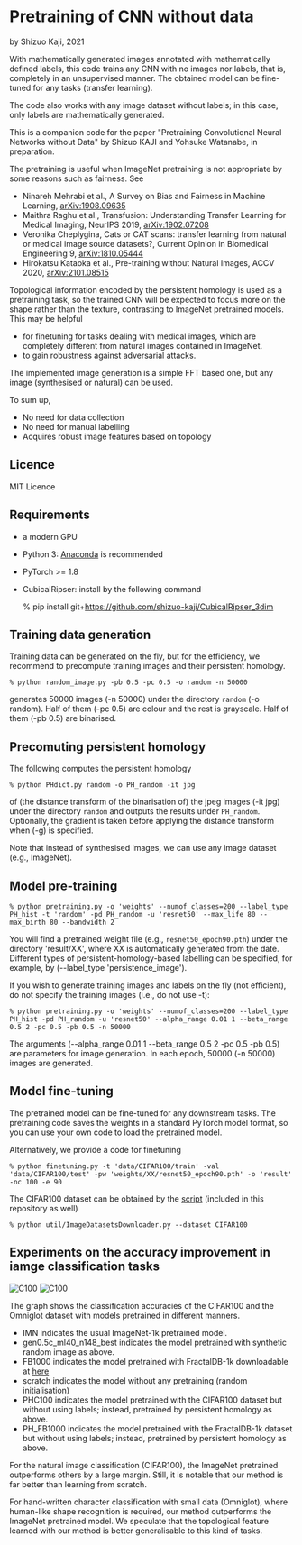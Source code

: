 # Pretraining of CNN without data
by Shizuo Kaji, 2021

With mathematically generated images annotated with mathematically defined labels,
this code trains any CNN with no images nor labels, that is, completely in an unsupervised manner.
The obtained model can be fine-tuned for any tasks (transfer learning).

The code also works with any image dataset without labels; in this case, only labels are mathematically generated.

This is a companion code for the paper "Pretraining Convolutional Neural Networks without Data" by Shizuo KAJI and
Yohsuke Watanabe, in preparation.


The pretraining is useful when ImageNet pretraining is not appropriate by some reasons such as fairness.
See
- Ninareh Mehrabi et al., A Survey on Bias and Fairness in Machine Learning, [arXiv:1908.09635](https://arxiv.org/abs/1908.09635)
- Maithra Raghu et al., Transfusion: Understanding Transfer Learning for Medical Imaging, NeurIPS 2019, [arXiv:1902.07208](https://arxiv.org/abs/1902.07208)
- Veronika Cheplygina, Cats or CAT scans: transfer learning from natural or medical image source datasets?, Current Opinion in Biomedical Engineering 9, [arXiv:1810.05444](https://arxiv.org/abs/1810.05444)
- Hirokatsu Kataoka et al., Pre-training without Natural Images, ACCV 2020, [arXiv:2101.08515](https://arxiv.org/abs/2101.08515)



Topological information encoded by the persistent homology is used as a pretraining task, 
so the trained CNN will be expected to focus more on the shape rather than the texture, contrasting to ImageNet pretrained models.
This may be helpful 
- for finetuning for tasks dealing with medical images, which are completely different from natural images contained in ImageNet.
- to gain robustness against adversarial attacks.

The implemented image generation is a simple FFT based one, but any image (synthesised or natural) can be used.

To sum up,
- No need for data collection
- No need for manual labelling
- Acquires robust image features based on topology


## Licence
MIT Licence

## Requirements
- a modern GPU
- Python 3: [Anaconda](https://anaconda.org) is recommended
- PyTorch >= 1.8
- CubicalRipser: install by the following command

    % pip install git+https://github.com/shizuo-kaji/CubicalRipser_3dim

## Training data generation
Training data can be generated on the fly, but for the efficiency,
we recommend to precompute training images and their persistent homology.

    % python random_image.py -pb 0.5 -pc 0.5 -o random -n 50000

generates 50000 images (-n 50000) under the directory `random` (-o random). 
Half of them (-pc 0.5) are colour and the rest is grayscale.
Half of them (-pb 0.5) are binarised.

## Precomuting persistent homology
The following computes the persistent homology

    % python PHdict.py random -o PH_random -it jpg

of (the distance transform of the binarisation of) the jpeg images (-it jpg) under the directory `random` and outputs the results under `PH_random`.
Optionally, the gradient is taken before applying the distance transform when (-g) is specified.

Note that instead of synthesised images, we can use any image dataset (e.g., ImageNet).

## Model pre-training

    % python pretraining.py -o 'weights' --numof_classes=200 --label_type PH_hist -t 'random' -pd PH_random -u 'resnet50' --max_life 80 --max_birth 80 --bandwidth 2

You will find a pretrained weight file (e.g., `resnet50_epoch90.pth`) under the directory 'result/XX', where XX is automatically generated from the date.
Different types of persistent-homology-based labelling can be specified, for example, by (--label_type 'persistence_image').

If you wish to generate training images and labels on the fly (not efficient), do not specify the training images (i.e., do not use -t):

    % python pretraining.py -o 'weights' --numof_classes=200 --label_type PH_hist -pd PH_random -u 'resnet50' --alpha_range 0.01 1 --beta_range 0.5 2 -pc 0.5 -pb 0.5 -n 50000

The arguments (--alpha_range 0.01 1 --beta_range 0.5 2 -pc 0.5 -pb 0.5) are parameters for image generation. 
In each epoch, 50000 (-n 50000) images are generated.

## Model fine-tuning
The pretrained model can be fine-tuned for any downstream tasks.
The pretraining code saves the weights in a standard PyTorch model format, so you can use your own code to load the pretrained model.

Alternatively, we provide a code for finetuning

    % python finetuning.py -t 'data/CIFAR100/train' -val 'data/CIFAR100/test' -pw 'weights/XX/resnet50_epoch90.pth' -o 'result' -nc 100 -e 90

The CIFAR100 dataset can be obtained by the [script](https://github.com/chatflip/ImageRecognitionDataset) (included in this repository as well)

    % python util/ImageDatasetsDownloader.py --dataset CIFAR100


## Experiments on the accuracy improvement in iamge classification tasks

![C100](https://github.com/shizuo-kaji/PretrainCNNwithNoData/blob/master/demo/C100.jpg?raw=true)
![C100](https://github.com/shizuo-kaji/PretrainCNNwithNoData/blob/master/demo/omniglot.jpg?raw=true)

The graph shows the classification accuracies of the CIFAR100 and the Omniglot dataset with models pretrained in different manners.
- IMN indicates the usual ImageNet-1k pretrained model.
- gen0.5c_ml40_n148_best indicates the model pretrained with synthetic random image as above.
- FB1000 indicates the model pretrained with FractalDB-1k downloadable at [here](https://hirokatsukataoka16.github.io/Pretraining-without-Natural-Images/)
- scratch indicates the model without any pretraining (random initialisation)
- PHC100 indicates the model pretrained with the CIFAR100 dataset but without using labels; instead, pretrained by persistent homology as above.
- PH_FB1000 indicates the model pretrained with the FractalDB-1k dataset but without using labels; instead, pretrained by persistent homology as above.

For the natural image classification (CIFAR100), the ImageNet pretrained outperforms others by a large margin.
Still, it is notable that our method is far better than learning from scratch.

For hand-written character classification with small data (Omniglot), where human-like shape recognition is required, our method outperforms the ImageNet pretrained model. We speculate that the topological feature learned with our method is better generalisable to this kind of tasks.

